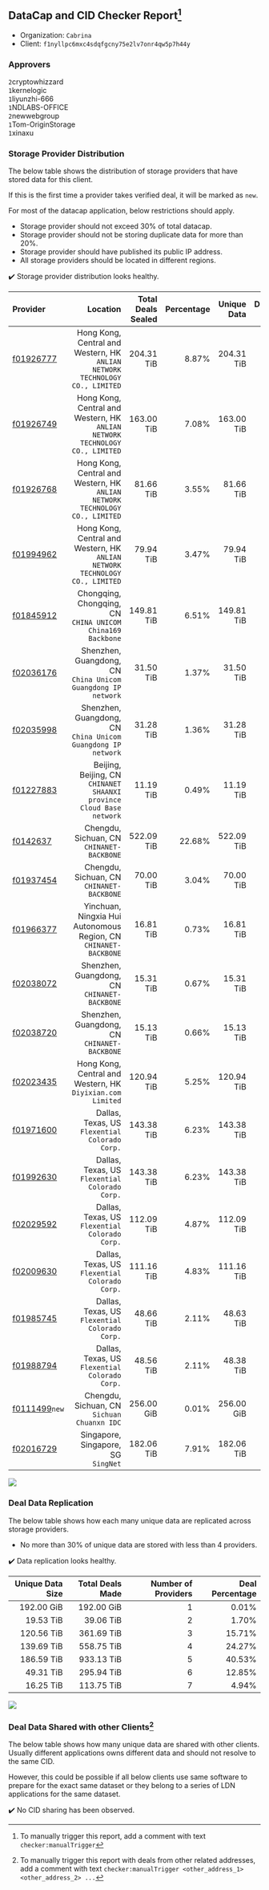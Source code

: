 ## DataCap and CID Checker Report[^1]
 - Organization: `Cabrina`
 - Client: `f1nyllpc6mxc4sdqfgcny75e2lv7onr4qw5p7h44y`
### Approvers
`2`cryptowhizzard<br/>`1`kernelogic<br/>`1`liyunzhi-666<br/>`1`NDLABS-OFFICE<br/>`2`newwebgroup<br/>`1`Tom-OriginStorage<br/>`1`xinaxu

### Storage Provider Distribution
The below table shows the distribution of storage providers that have stored data for this client.

If this is the first time a provider takes verified deal, it will be marked as `new`.

For most of the datacap application, below restrictions should apply.
 - Storage provider should not exceed 30% of total datacap.
 - Storage provider should not be storing duplicate data for more than 20%.
 - Storage provider should have published its public IP address.
 - All storage providers should be located in different regions.

✔️ Storage provider distribution looks healthy.

| Provider                                                  |                                                                        Location | Total Deals Sealed | Percentage | Unique Data | Duplicate Deals |
| :-------------------------------------------------------- | ------------------------------------------------------------------------------: | -----------------: | ---------: | ----------: | --------------: |
| [f01926777](https://filfox.info/en/address/f01926777)     | Hong Kong, Central and Western, HK<br/>`ANLIAN NETWORK TECHNOLOGY CO., LIMITED` |         204.31 TiB |      8.87% |  204.31 TiB |           0.00% |
| [f01926749](https://filfox.info/en/address/f01926749)     | Hong Kong, Central and Western, HK<br/>`ANLIAN NETWORK TECHNOLOGY CO., LIMITED` |         163.00 TiB |      7.08% |  163.00 TiB |           0.00% |
| [f01926768](https://filfox.info/en/address/f01926768)     | Hong Kong, Central and Western, HK<br/>`ANLIAN NETWORK TECHNOLOGY CO., LIMITED` |          81.66 TiB |      3.55% |   81.66 TiB |           0.00% |
| [f01994962](https://filfox.info/en/address/f01994962)     | Hong Kong, Central and Western, HK<br/>`ANLIAN NETWORK TECHNOLOGY CO., LIMITED` |          79.94 TiB |      3.47% |   79.94 TiB |           0.00% |
| [f01845912](https://filfox.info/en/address/f01845912)     |                   Chongqing, Chongqing, CN<br/>`CHINA UNICOM China169 Backbone` |         149.81 TiB |      6.51% |  149.81 TiB |           0.00% |
| [f02036176](https://filfox.info/en/address/f02036176)     |                 Shenzhen, Guangdong, CN<br/>`China Unicom Guangdong IP network` |          31.50 TiB |      1.37% |   31.50 TiB |           0.00% |
| [f02035998](https://filfox.info/en/address/f02035998)     |                 Shenzhen, Guangdong, CN<br/>`China Unicom Guangdong IP network` |          31.28 TiB |      1.36% |   31.28 TiB |           0.00% |
| [f01227883](https://filfox.info/en/address/f01227883)     |         Beijing, Beijing, CN<br/>`CHINANET SHAANXI province Cloud Base network` |          11.19 TiB |      0.49% |   11.19 TiB |           0.00% |
| [f0142637](https://filfox.info/en/address/f0142637)       |                                    Chengdu, Sichuan, CN<br/>`CHINANET-BACKBONE` |         522.09 TiB |     22.68% |  522.09 TiB |           0.00% |
| [f01937454](https://filfox.info/en/address/f01937454)     |                                    Chengdu, Sichuan, CN<br/>`CHINANET-BACKBONE` |          70.00 TiB |      3.04% |   70.00 TiB |           0.00% |
| [f01966377](https://filfox.info/en/address/f01966377)     |             Yinchuan, Ningxia Hui Autonomous Region, CN<br/>`CHINANET-BACKBONE` |          16.81 TiB |      0.73% |   16.81 TiB |           0.00% |
| [f02038072](https://filfox.info/en/address/f02038072)     |                                 Shenzhen, Guangdong, CN<br/>`CHINANET-BACKBONE` |          15.31 TiB |      0.67% |   15.31 TiB |           0.00% |
| [f02038720](https://filfox.info/en/address/f02038720)     |                                 Shenzhen, Guangdong, CN<br/>`CHINANET-BACKBONE` |          15.13 TiB |      0.66% |   15.13 TiB |           0.00% |
| [f02023435](https://filfox.info/en/address/f02023435)     |                   Hong Kong, Central and Western, HK<br/>`Diyixian.com Limited` |         120.94 TiB |      5.25% |  120.94 TiB |           0.00% |
| [f01971600](https://filfox.info/en/address/f01971600)     |                               Dallas, Texas, US<br/>`Flexential Colorado Corp.` |         143.38 TiB |      6.23% |  143.38 TiB |           0.00% |
| [f01992630](https://filfox.info/en/address/f01992630)     |                               Dallas, Texas, US<br/>`Flexential Colorado Corp.` |         143.38 TiB |      6.23% |  143.38 TiB |           0.00% |
| [f02029592](https://filfox.info/en/address/f02029592)     |                               Dallas, Texas, US<br/>`Flexential Colorado Corp.` |         112.09 TiB |      4.87% |  112.09 TiB |           0.00% |
| [f02009630](https://filfox.info/en/address/f02009630)     |                               Dallas, Texas, US<br/>`Flexential Colorado Corp.` |         111.16 TiB |      4.83% |  111.16 TiB |           0.00% |
| [f01985745](https://filfox.info/en/address/f01985745)     |                               Dallas, Texas, US<br/>`Flexential Colorado Corp.` |          48.66 TiB |      2.11% |   48.63 TiB |           0.06% |
| [f01988794](https://filfox.info/en/address/f01988794)     |                               Dallas, Texas, US<br/>`Flexential Colorado Corp.` |          48.56 TiB |      2.11% |   48.38 TiB |           0.39% |
| [f0111499](https://filfox.info/en/address/f0111499)`new`  |                                  Chengdu, Sichuan, CN<br/>`Sichuan Chuanxn IDC` |         256.00 GiB |      0.01% |  256.00 GiB |           0.00% |
| [f02016729](https://filfox.info/en/address/f02016729)     |                                          Singapore, Singapore, SG<br/>`SingNet` |         182.06 TiB |      7.91% |  182.06 TiB |           0.00% |

<img src="https://raw.githubusercontent.com/data-preservation-programs/filplus-checker-assets/main/filecoin-project/filecoin-plus-large-datasets/issues/1146/1678947338990.png"/>

### Deal Data Replication
The below table shows how each many unique data are replicated across storage providers.

- No more than 30% of unique data are stored with less than 4 providers.

✔️ Data replication looks healthy.

| Unique Data Size | Total Deals Made | Number of Providers | Deal Percentage |
| ---------------: | ---------------: | ------------------: | --------------: |
|       192.00 GiB |       192.00 GiB |                   1 |           0.01% |
|        19.53 TiB |        39.06 TiB |                   2 |           1.70% |
|       120.56 TiB |       361.69 TiB |                   3 |          15.71% |
|       139.69 TiB |       558.75 TiB |                   4 |          24.27% |
|       186.59 TiB |       933.13 TiB |                   5 |          40.53% |
|        49.31 TiB |       295.94 TiB |                   6 |          12.85% |
|        16.25 TiB |       113.75 TiB |                   7 |           4.94% |

<img src="https://raw.githubusercontent.com/data-preservation-programs/filplus-checker-assets/main/filecoin-project/filecoin-plus-large-datasets/issues/1146/1678947339724.png"/>

### Deal Data Shared with other Clients[^3]
The below table shows how many unique data are shared with other clients.
Usually different applications owns different data and should not resolve to the same CID.

However, this could be possible if all below clients use same software to prepare for the exact same dataset or they belong to a series of LDN applications for the same dataset.

✔️ No CID sharing has been observed.

[^1]: To manually trigger this report, add a comment with text `checker:manualTrigger`

[^2]: Deals from those addresses are combined into this report as they are specified with `checker:manualTrigger`

[^3]: To manually trigger this report with deals from other related addresses, add a comment with text `checker:manualTrigger <other_address_1> <other_address_2> ...`
